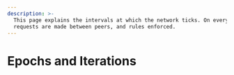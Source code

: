 ```yaml
---
description: >-
  This page explains the intervals at which the network ticks. On every tick,
  requests are made between peers, and rules enforced.
---
```


# Epochs and Iterations

